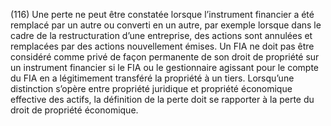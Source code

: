 (116) Une perte ne peut être constatée lorsque l’instrument financier a été remplacé par un autre ou converti en un autre, par exemple lorsque dans le cadre de la restructuration d’une entreprise, des actions sont annulées et remplacées par des actions nouvellement émises. Un FIA ne doit pas être considéré comme privé de façon permanente de son droit de propriété sur un instrument financier si le FIA ou le gestionnaire agissant pour le compte du FIA en a légitimement transféré la propriété à un tiers. Lorsqu’une distinction s’opère entre propriété juridique et propriété économique effective des actifs, la définition de la perte doit se rapporter à la perte du droit de propriété économique.